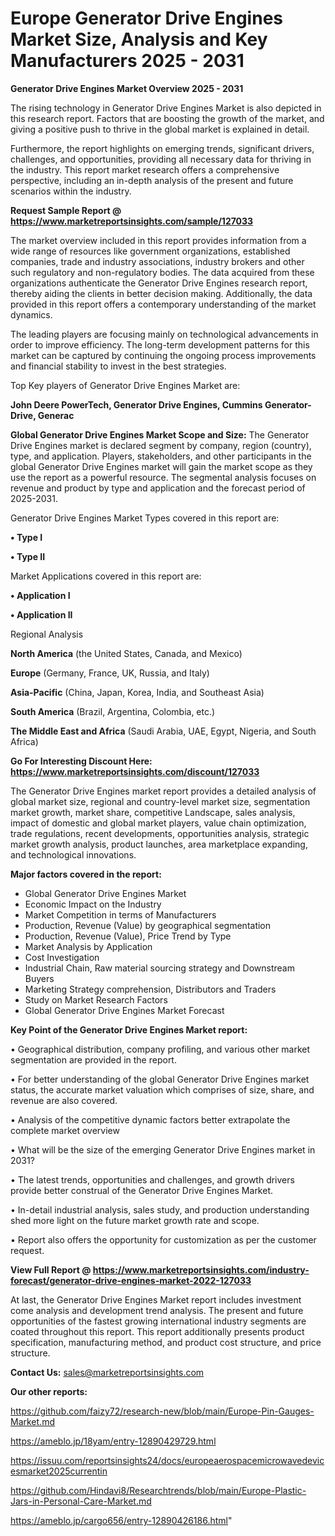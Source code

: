 # Europe Generator Drive Engines Market Size, Analysis and Key Manufacturers 2025 - 2031

<Strong> Generator Drive Engines Market Overview 2025 - 2031</strong>

The rising technology in Generator Drive Engines Market is also depicted in this research report. Factors that are boosting the growth of the market, and giving a positive push to thrive in the global market is explained in detail.

Furthermore, the report highlights on emerging trends, significant drivers, challenges, and opportunities, providing all necessary data for thriving in the industry. This report market research offers a comprehensive perspective, including an in-depth analysis of the present and future scenarios within the industry.

<strong>Request Sample Report @ <a href=https://www.marketreportsinsights.com/sample/127033>https://www.marketreportsinsights.com/sample/127033</a></strong>

The market overview included in this report provides information from a wide range of resources like government organizations, established companies, trade and industry associations, industry brokers and other such regulatory and non-regulatory bodies. The data acquired from these organizations authenticate the Generator Drive Engines research report, thereby aiding the clients in better decision making. Additionally, the data provided in this report offers a contemporary understanding of the market dynamics.

The leading players are focusing mainly on technological advancements in order to improve efficiency. The long-term development patterns for this market can be captured by continuing the ongoing process improvements and financial stability to invest in the best strategies.

Top Key players of Generator Drive Engines Market are:

<strong>John Deere PowerTech, Generator Drive Engines, Cummins Generator-Drive, Generac</strong>

<strong><b>Global Generator Drive Engines Market Scope and Size:</b></strong>
The Generator Drive Engines market is declared segment by company, region (country), type, and application. Players, stakeholders, and other participants in the global Generator Drive Engines market will gain the market scope as they use the report as a powerful resource. The segmental analysis focuses on revenue and product by type and application and the forecast period of 2025-2031.

Generator Drive Engines Market Types covered in this report are:

<strong>• Type I

• Type II</strong>

Market Applications covered in this report are:

<strong>• Application I

• Application II</strong> 

Regional Analysis

<strong>North America</strong> (the United States, Canada, and Mexico)

<strong>Europe</strong> (Germany, France, UK, Russia, and Italy)

<strong>Asia-Pacific</strong> (China, Japan, Korea, India, and Southeast Asia)

<strong>South America</strong> (Brazil, Argentina, Colombia, etc.)

<strong>The Middle East and Africa</strong> (Saudi Arabia, UAE, Egypt, Nigeria, and South Africa)

<strong>Go For Interesting Discount Here: <a href=https://www.marketreportsinsights.com/discount/127033>https://www.marketreportsinsights.com/discount/127033</a></strong>

The Generator Drive Engines market report provides a detailed analysis of global market size, regional and country-level market size, segmentation market growth, market share, competitive Landscape, sales analysis, impact of domestic and global market players, value chain optimization, trade regulations, recent developments, opportunities analysis, strategic market growth analysis, product launches, area marketplace expanding, and technological innovations.

<strong><b>Major factors covered in the report:</b></strong>
<ul>
  <li>Global Generator Drive Engines Market </li>
  <li>Economic Impact on the Industry</li>
  <li>Market Competition in terms of Manufacturers</li>
  <li>Production, Revenue (Value) by geographical segmentation</li>
  <li>Production, Revenue (Value), Price Trend by Type</li>
  <li>Market Analysis by Application</li>
  <li>Cost Investigation</li>
  <li>Industrial Chain, Raw material sourcing strategy and Downstream Buyers</li>
  <li>Marketing Strategy comprehension, Distributors and Traders</li>
  <li>Study on Market Research Factors</li>
  <li>Global Generator Drive Engines Market Forecast</li>
</ul>

<strong><b>Key Point of the Generator Drive Engines Market report:</b></strong>

• Geographical distribution, company profiling, and various other market segmentation are provided in the report.

• For better understanding of the global Generator Drive Engines market status, the accurate market valuation which comprises of size, share, and revenue are also covered.

• Analysis of the competitive dynamic factors better extrapolate the complete market overview

• What will be the size of the emerging Generator Drive Engines market in 2031?

• The latest trends, opportunities and challenges, and growth drivers provide better construal of the Generator Drive Engines Market.

• In-detail industrial analysis, sales study, and production understanding shed more light on the future market growth rate and scope.

• Report also offers the opportunity for customization as per the customer request.

<strong><b>View Full Report @ <a href=https://www.marketreportsinsights.com/industry-forecast/generator-drive-engines-market-2022-127033>https://www.marketreportsinsights.com/industry-forecast/generator-drive-engines-market-2022-127033</a></b></strong>


At last, the Generator Drive Engines Market report includes investment come analysis and development trend analysis. The present and future opportunities of the fastest growing international industry segments are coated throughout this report. This report additionally presents product specification, manufacturing method, and product cost structure, and price structure.

<strong>Contact Us:</strong>
sales@marketreportsinsights.com

<strong>Our other reports:</strong>

<a href=https://github.com/faizy72/research-new/blob/main/Europe-Pin-Gauges-Market.md>https://github.com/faizy72/research-new/blob/main/Europe-Pin-Gauges-Market.md</a>

<a href=https://ameblo.jp/18yam/entry-12890429729.html>https://ameblo.jp/18yam/entry-12890429729.html</a>

<a href=https://issuu.com/reportsinsights24/docs/europeaerospacemicrowavedevicesmarket2025currentin>https://issuu.com/reportsinsights24/docs/europeaerospacemicrowavedevicesmarket2025currentin</a>

<a href=https://github.com/Hindavi8/Researchtrends/blob/main/Europe-Plastic-Jars-in-Personal-Care-Market.md>https://github.com/Hindavi8/Researchtrends/blob/main/Europe-Plastic-Jars-in-Personal-Care-Market.md</a>

<a href=https://ameblo.jp/cargo656/entry-12890426186.html>https://ameblo.jp/cargo656/entry-12890426186.html</a>"
